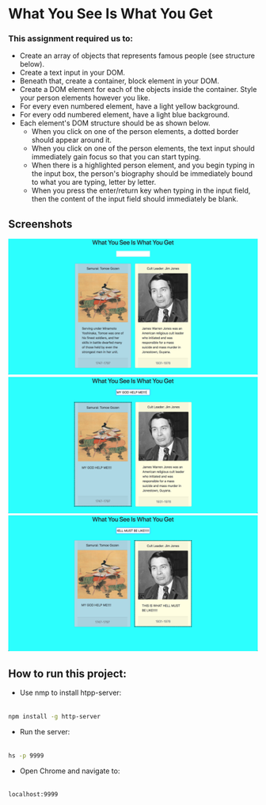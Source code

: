 # What You See Is What You Get

### This assignment required us to:
- Create an array of objects that represents famous people (see structure below).
- Create a text input in your DOM.
- Beneath that, create a container, block element in your DOM.
- Create a DOM element for each of the objects inside the container. Style your person elements however you like.
- For every even numbered element, have a light yellow background.
- For every odd numbered element, have a light blue background.
- Each element's DOM structure should be as shown below.
  * When you click on one of the person elements, a dotted border should appear around it.
  * When you click on one of the person elements, the text input should immediately gain focus so that you can start typing.
  * When there is a highlighted person element, and you begin typing in the input box, the person's biography should be    immediately bound to what you are typing, letter by letter.
  * When you press the enter/return key when typing in the input field, then the content of the input field should immediately be blank.

## Screenshots

​![main screenshot](./images/wys-main.png)
![second screenshot](./images/wys-2.png)
![third screenshot](./images/wys-3.png)

## How to run this project:

* Use nmp to install htpp-server:

```sh

npm install -g http-server

```
* Run the server:

```sh

hs -p 9999

```

* Open Chrome and navigate to:

```

localhost:9999

```


​
